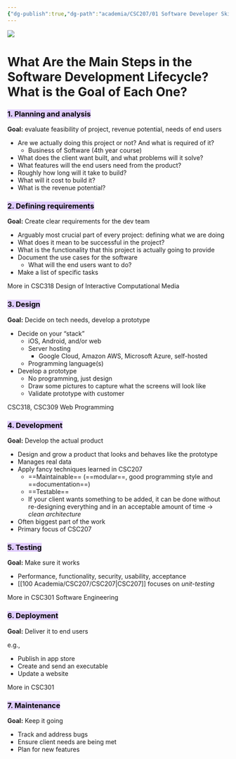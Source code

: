 ```yaml
---
{"dg-publish":true,"dg-path":"academia/CSC207/01 Software Developer Skills and Tools/Software Development Lifecycle.md","permalink":"/academia/csc-207/01-software-developer-skills-and-tools/software-development-lifecycle/","tags":["#lecture","#note","cs","university"],"created":"2024-09-04T20:52:34.000-04:00","updated":"2024-10-30T20:51:50.003-04:00"}
---
```



![](https://i.imgur.com/4ymcnhv.png)

# What Are the Main Steps in the Software Development Lifecycle? What is the Goal of Each One?

### <mark style="background: #D2B3FFA6;">1. Planning and analysis</mark>

**Goal:** evaluate feasibility of project, revenue potential, needs of end users

- Are we actually doing this project or not? And what is required of it?
    - Business of Software (4th year course)
- What does the client want built, and what problems will it solve?
- What features will the end users need from the product?
- Roughly how long will it take to build?
- What will it cost to build it?
- What is the revenue potential?

### <mark style="background: #D2B3FFA6;">2. Defining requirements</mark>

**Goal:** Create clear requirements for the dev team

- Arguably most crucial part of every project: defining what we are doing
- What does it mean to be successful in the project?
- What is the functionality that this project is actually going to provide
- Document the use cases for the software
    - What will the end users want to do?
- Make a list of specific tasks

More in CSC318 Design of Interactive Computational Media

### <mark style="background: #D2B3FFA6;">3. Design</mark>

**Goal:** Decide on tech needs, develop a prototype

- Decide on your “stack”
    - iOS, Android, and/or web
    - Server hosting
        - Google Cloud, Amazon AWS, Microsoft Azure, self-hosted
    - Programming language(s)
- Develop a prototype
    - No programming, just design
    - Draw some pictures to capture what the screens will look like
    - Validate prototype with customer

CSC318, CSC309 Web Programming

### <mark style="background: #D2B3FFA6;">4. Development</mark>

**Goal:** Develop the actual product

- Design and grow a product that looks and behaves like the prototype
- Manages real data
- Apply fancy techniques learned in CSC207
    - ==Maintainable== (==modular==, good programming style and ==documentation==)
    - ==Testable==
    - If your client wants something to be added, it can be done without re-designing everything and in an acceptable amount of time → *clean architecture*
- Often biggest part of the work
- Primary focus of CSC207

### <mark style="background: #D2B3FFA6;">5. Testing</mark>

**Goal:** Make sure it works

- Performance, functionality, security, usability, acceptance
- [[100 Academia/CSC207/CSC207\|CSC207]] focuses on *unit-testing*

More in CSC301 Software Engineering

### <mark style="background: #D2B3FFA6;">6. Deployment</mark>

**Goal:** Deliver it to end users

e.g.,
- Publish in app store
- Create and send an executable
- Update a website

More in CSC301

### <mark style="background: #D2B3FFA6;">7. Maintenance</mark>

**Goal:** Keep it going

- Track and address bugs
- Ensure client needs are being met
- Plan for new features
